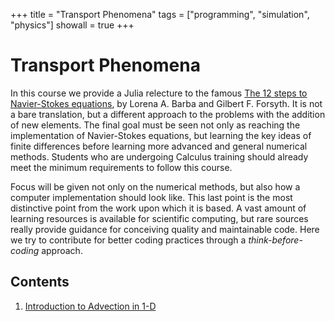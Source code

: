 +++
title   = "Transport Phenomena"
tags    = ["programming", "simulation", "physics"]
showall = true
+++

# Transport Phenomena

In this course we provide a Julia relecture to the famous [The 12 steps to
Navier-Stokes equations](https://jose.theoj.org/papers/10.21105/jose.00021), by
Lorena A. Barba and Gilbert F. Forsyth. It is not a bare translation, but a
different approach to the problems with the addition of new elements. The final
goal must be seen not only as reaching the implementation of Navier-Stokes
equations, but learning the key ideas of finite differences before learning more
advanced and general numerical methods. Students who are undergoing Calculus
training should already meet the minimum requirements to follow this course.

Focus will be given not only on the numerical methods, but also how a computer
implementation should look like. This last point is the most distinctive point
from the work upon which it is based. A vast amount of learning resources is
available for scientific computing, but rare sources really provide guidance for
conceiving quality and maintainable code. Here we try to contribute for better
coding practices through a *think-before-coding* approach.

## Contents

1. [Introduction to Advection in 1-D](001-advection-1d)
<!-- 1. Courant-Friedrichs-Lewy Criterium
1. Stability Analysis of Advection Equation
1. Introduction to Diffusion in 1-D
1. Diffusion-Reaction Equation in 1-D
1. Burguers Equation in 1-D
1. Laplace and Poisson equations
1. Navier-Stokes Equation
1. Introduction to Finite Volume Method
1. Fundamentals of Parallel Computing -->
